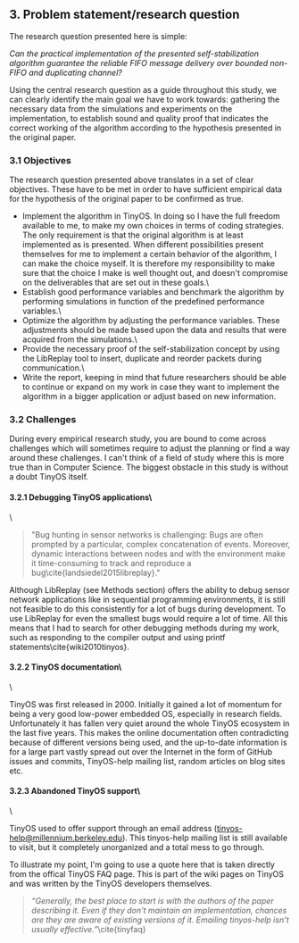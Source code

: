 ## 3. Problem statement/research question

The research question presented here is simple:

*Can the practical implementation of the presented self-stabilization algorithm guarantee the reliable FIFO message delivery over bounded non-FIFO and duplicating channel?*

Using the central research question as a guide throughout this study, we can clearly identify the main goal we have to work towards: gathering the necessary data from the simulations and experiments on the implementation, to establish sound and quality proof that indicates the correct working of the algorithm according to the hypothesis presented in the original paper.

### 3.1 Objectives

The research question presented above translates in a set of clear objectives. These have to be met in order to have sufficient empirical data for the hypothesis of the original paper to be confirmed as true.

  - Implement the algorithm in TinyOS. In doing so I have the full freedom available to me, to make my own choices in terms of coding strategies. The only requirement is that the original algorithm is at least implemented as is presented. When different possibilities present themselves for me to implement a certain behavior of the algorithm, I can make the choice myself. It is therefore my responsibility to make sure that the choice I make is well thought out, and doesn't compromise on the deliverables that are set out in these goals.\
  - Establish good performance variables and benchmark the algorithm by performing simulations in function of the predefined performance variables.\
  - Optimize the algorithm by adjusting the performance variables. These adjustments should be made based upon the data and results that were acquired from the simulations.\
  - Provide the necessary proof of the self-stabilization concept by using the LibReplay tool to insert, duplicate and reorder packets during communication.\
  - Write the report, keeping in mind that future researchers should be able to continue or expand on my work in case they want to implement the algorithm in a bigger application or adjust based on new information.

### 3.2 Challenges

During every empirical research study, you are bound to come across challenges which will sometimes require to adjust the planning or find a way around these challenges. I can't think of a field of study where this is more true than in Computer Science. The biggest obstacle in this study is without a doubt TinyOS itself.

#### 3.2.1 Debugging TinyOS applications\
\

> "Bug hunting in sensor networks is challenging: Bugs are often prompted by a particular, complex concatenation of events. Moreover, dynamic interactions between nodes and with the environment make it time-consuming to track and reproduce a bug\cite{landsiedel2015libreplay}."

Although LibReplay (see Methods section) offers the ability to debug sensor network applications like in sequential programming environments, it is still not feasible to do this consistently for a lot of bugs during development. To use LibReplay for even the smallest bugs would require a lot of time. All this means that I had to search for other debugging methods during my work, such as responding to the compiler output and using printf statements\cite{wiki2010tinyos}.

#### 3.2.2 TinyOS documentation\
\

TinyOS was first released in 2000. Initially it gained a lot of momentum for being a very good low-power embedded OS, especially in research fields. Unfortunately it has fallen very quiet around the whole TinyOS ecosystem in the last five years. This makes the online documentation often contradicting because of different versions being used, and the up-to-date information is for a large part vastly spread out over the Internet in the form of GitHub issues and commits, TinyOS-help mailing list, random articles on blog sites etc.

#### 3.2.3 Abandoned TinyOS support\
\

TinyOS used to offer support through an email address (tinyos-help@millennium.berkeley.edu). This tinyos-help mailing list is still available to visit, but it completely unorganized and a total mess to go through.

To illustrate my point, I'm going to use a quote here that is taken directly from the offical TinyOS FAQ page. This is part of the wiki pages on TinyOS and was written by the TinyOS developers themselves.

>*“Generally, the best place to start is with the authors of the paper describing it. Even if they don't maintain an implementation, chances are they are aware of existing versions of it. Emailing tinyos-help isn't usually effective.”*\cite{tinyfaq}
